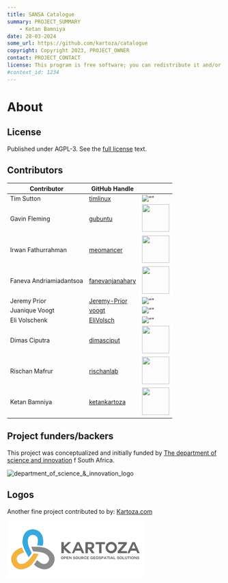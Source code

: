 ```yaml
---
title: SANSA Catalogue
summary: PROJECT_SUMMARY
    - Ketan Bamniya
date: 28-03-2024
some_url: https://github.com/kartoza/catalogue
copyright: Copyright 2023, PROJECT_OWNER
contact: PROJECT_CONTACT
license: This program is free software; you can redistribute it and/or modify it under the terms of the GNU Affero General Public License as published by the Free Software Foundation; either version 3 of the License, or (at your option) any later version.
#context_id: 1234
---
```


# About

## License

Published under AGPL-3. See the [full license](license.md) text.

## Contributors
<!-- Tim is an example on what a contributor should look like -->

| Contributor | GitHub Handle | |
| ----------- | ------------- |-|
| Tim Sutton | [timlinux](https://github.com/timlinux) | <img src="https://github.com/timlinux.png" alt= “” width="64" height="64"> |
| Gavin Fleming | [gubuntu](https://github.com/gubuntu) | <img src="https://github.com/gubuntu.png" alt="" width="64" height="64"> |
| Irwan Fathurrahman | [meomancer](https://github.com/meomancer) | <img src="https://github.com/meomancer.png" alt="" width="64" height="64"> |
| Faneva Andriamiadantsoa | [fanevanjanahary](https://github.com/fanevanjanahary) | <img src="https://github.com/fanevanjanahary.png" alt="" width="64" height="64"> |
| Jeremy Prior | [Jeremy-Prior](https://github.com/Jeremy-Prior) | <img src="https://github.com/Jeremy-Prior.png" alt= “” width="64" height="64"> |
| Juanique Voogt | [voogt](https://github.com/voogt) | <img src="https://github.com/voogt.png" alt= “” width="64" height="64"> |
| Eli Volschenk | [EliVolsch](https://github.com/EliVolsch) | <img src="https://github.com/EliVolsch.png" alt= “” width="64" height="64"> |
| Dimas Ciputra | [dimasciput](https://github.com/dimasciput) | <img src="https://github.com/dimasciput.png" alt="" width="64" height="64"> |
| Rischan Mafrur | [rischanlab](https://github.com/rischanlab) | <img src="https://github.com/rischanlab.png" alt="" width="64" height="64"> |
| Ketan Bamniya | [ketankartoza](https://github.com/ketankartoza) | <img src="https://github.com/ketankartoza.png" alt="" width="64" height="64"> |


## Project funders/backers

This project was conceptualized and initially funded by [The department of science and innovation](https://www.dsti.gov.za/) f South Africa.

![department_of_science_&_innovation_logo](https://nationalgovernment.co.za/img/logos/thumb_department_of_science_and_innovation_%28dsi%29.jpg)

## Logos

Another fine project contributed to by: [Kartoza.com](https://kartoza.com)

![Kartoza Logo](../img/KartozaLogo-320x132.png)
